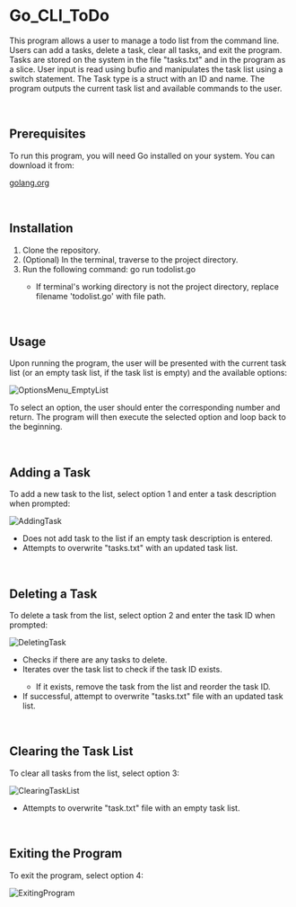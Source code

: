 # Go_CLI_ToDo


<!-- Program overview -->
This program allows a user to manage a todo list from the command line. Users can add a tasks, delete a task, clear all tasks, and exit the program. Tasks are stored on the system in the file "tasks.txt" and in the program as a slice. User input is read using bufio and manipulates the task list using a switch statement. The Task type is a struct with an ID and name. The program outputs the current task list and available commands to the user.

<br>

<!-- Prerequisites -->
<h2>Prerequisites</h2>
To run this program, you will need Go installed on your system. You can download it from:

[golang.org](https://go.dev/)

<br>


<!-- Installation -->
<h2>Installation</h2>
<ol>
  <li>
    Clone the repository.
  </li>
  <li>
    (Optional) In the terminal, traverse to the project directory.
  </li>
  <li>
    Run the following command: go run todolist.go
  </li>
  <ul>
    <li>
      If terminal's working directory is not the project directory, replace filename 'todolist.go' with file path.
    </li>
  </ul>
</ol>

<br>


<!-- Usage -->
<h2>Usage</h2>
Upon running the program, the user will be presented with the current task list (or an empty task list, if the task list is empty) and the available options:

![OptionsMenu_EmptyList](https://user-images.githubusercontent.com/96446640/236118835-15f89bcd-f41d-4ced-999b-8af934860fe7.png)

To select an option, the user should enter the corresponding number and return. The program will then execute the selected option and loop back to the beginning.

<br>


<!-- Adding a Task -->
<h2>Adding a Task</h2>
To add a new task to the list, select option 1 and enter a task description when prompted:

![AddingTask](https://user-images.githubusercontent.com/96446640/236120285-332f27bb-3619-4d88-9aa2-14d92dea6826.png)

<ul>
  <li>
    Does not add task to the list if an empty task description is entered.
  </li>
  <li>
    Attempts to overwrite "tasks.txt" with an updated task list.
  </li>
</ul>

<br>


<!-- Deleting a Task -->
<h2>Deleting a Task</h2>
To delete a task from the list, select option 2 and enter the task ID when prompted:

![DeletingTask](https://user-images.githubusercontent.com/96446640/236121606-610071be-1d89-4f92-824a-d06248e8807f.png)

<ul>
  <li>
    Checks if there are any tasks to delete.
  </li>
  <li>
    Iterates over the task list to check if the task ID exists.
  </li>
  <ul>
    <li>
      If it exists, remove the task from the list and reorder the task ID.
    </li>
  </ul>
  <li>
    If successful, attempt to overwrite "tasks.txt" file with an updated task list.
  </li>
</ul>

<br>


<!-- Clearing the Task List -->
<h2>Clearing the Task List</h2>
To clear all tasks from the list, select option 3:

![ClearingTaskList](https://user-images.githubusercontent.com/96446640/236123065-76a62452-7914-4940-93f3-0d50237cc23b.png)

<ul>
  <li>
    Attempts to overwrite "task.txt" file with an empty task list.
  </li>
</ul>

<br>


<!-- Exiting the Program -->
<h2>Exiting the Program</h2>
To exit the program, select option 4:

![ExitingProgram](https://user-images.githubusercontent.com/96446640/236123596-a3b7379e-5ade-4714-a5d6-bdf452a558e8.png)

